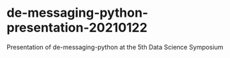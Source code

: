 # de-messaging-python-presentation-20210122
Presentation of de-messaging-python at the 5th Data Science Symposium
